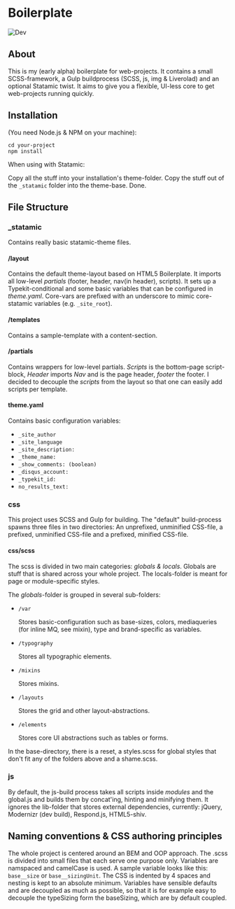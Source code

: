 Boilerplate
===========

![Dev](https://david-dm.org/felics/boilerplate.png)

## About

This is my (early alpha) boilerplate for web-projects. It contains a small SCSS-framework, a Gulp buildprocess (SCSS, js, img & Liverolad) and an optional Statamic twist. It aims to give you a flexible, UI-less core to get web-projects running quickly.

## Installation

(You need Node.js & NPM on your machine):

```
cd your-project
npm install
```

When using with Statamic: 

Copy all the stuff into your installation's theme-folder. Copy the stuff out of the `_statamic` folder into the theme-base. Done.

## File Structure

### _statamic

Contains really basic statamic-theme files.

#### /layout

Contains the default theme-layout based on HTML5 Boilerplate. It imports all low-level *partials* (footer, header, nav(in header), scripts). It sets up a Typekit-conditional and some basic variables that can be configured in *theme.yaml*. Core-vars are prefixed with an underscore to mimic core-statamic variables (e.g. `_site_root`).

#### /templates

Contains a sample-template with a content-section.

#### /partials

Contains wrappers for low-level partials. *Scripts* is the bottom-page script-block, *Header* imports *Nav* and is the page header, *footer* the footer. I decided to decouple the *scripts* from the layout so that one can easily add scripts per template.

#### theme.yaml

Contains basic configuration variables:

 - `_site_author`
 - `_site_language`
 - `_site_description:`
 - `_theme_name:`
 - `_show_comments: (boolean)`
 - `_disqus_account:`
 - `_typekit_id:`
 - `no_results_text:`

### css

This project uses SCSS and Gulp for building. The "default" build-process spawns three files in two directories: An unprefixed, unminified CSS-file, a prefixed, unminified CSS-file and a prefixed, minified CSS-file.

#### css/scss

The scss is divided in two main categories: *globals & locals*. Globals are stuff that is shared across your whole project. The locals-folder is meant for page or module-specific styles.

The *globals*-folder is grouped in several sub-folders: 

 - `/var`
 
   Stores basic-configuration such as base-sizes, colors, mediaqueries (for inline MQ, see mixin), type and brand-specific as variables.

 - `/typography`
 
   Stores all typographic elements.

 - `/mixins`
 
   Stores mixins.

 - `/layouts`
 
   Stores the grid and other layout-abstractions.

 - `/elements`
 
   Stores core UI abstractions such as tables or forms.
   
In the base-directory, there is a reset, a styles.scss for global styles that don't fit any of the folders above and a shame.scss.


### js

By default, the js-build process takes all scripts inside *modules* and the global.js and builds them by concat'ing, hinting and minifying them. It ignores the lib-folder that stores external dependencies, currently: jQuery, Modernizr (dev build), Respond.js, HTML5-shiv.

## Naming conventions & CSS authoring principles

The whole project is centered around an BEM and OOP approach. The .scss is divided into small files that each serve one purpose only. Variables are namspaced and camelCase is used. A sample variable looks like this: `base__size` or `base__sizingUnit`. The CSS is indented by 4 spaces and nesting is kept to an absolute minimum. Variables have sensible defaults and are decoupled as much as possible, so that it is for example easy to decouple the typeSizing form the baseSizing, which are by default coupled.
